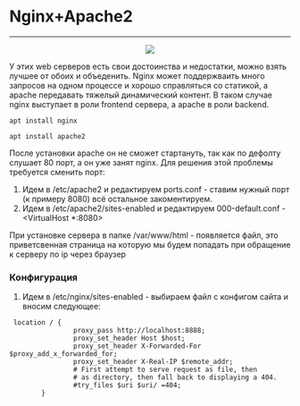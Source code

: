 # Nginx+Apache2
_ _ _
 <p align="center">
<image src="https://github.com/LLlMEJIb87/LINUX/blob/main/WEB/%D0%9A%D0%B0%D1%80%D1%82%D0%B8%D0%BD%D0%BA%D0%B8/nginx%2Bapache.PNG">
</p>
У этих web серверов есть свои достоинства и недостатки, можно взять лучшее от обоих и объеденить. Nginx может поддержваить много запросов на одном процессе и хорошо справляться со статикой, а apache передавать тяжелый динамический контент. В таком случае nginx выступает в роли frontend сервера, а apache в роли backend.   

```
apt install nginx
```
```
apt install apache2
```
После установки apache он не сможет стартануть, так как по дефолту слушает 80 порт, а он уже занят nginx. Для решения этой проблемы требуется сменить порт:   
1. Идем в /etc/apache2 и редактируем  ports.conf - ставим нужный порт (к примеру 8080) всё остальное закоментируем.
2. Идем в /etc/apache2/sites-enabled и редактируем 000-default.conf - <VirtualHost *:8080>   

При установке сервера в папке /var/www/html - появляется файл, это приветсвенная страница на которую мы будем попадать при обращение к серверу по ip через браузер


### Конфигурация
1. Идем в /etc/nginx/sites-enabled - выбираем файл с конфигом сайта  и вносим следующее:
```
 location / {
                proxy_pass http://localhost:8888;
                proxy_set_header Host $host;
                proxy_set_header X-Forwarded-For $proxy_add_x_forwarded_for;
                proxy_set_header X-Real-IP $remote_addr;
                # First attempt to serve request as file, then
                # as directory, then fall back to displaying a 404.
                #try_files $uri $uri/ =404;
        }
````
